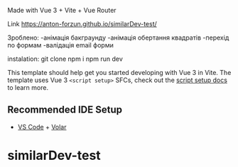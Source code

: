 Made with Vue 3 + Vite + Vue Router

Link https://anton-forzun.github.io/similarDev-test/

Зроблено:
-анімація бакграунду
-анімація обертання квадратів
-перехід по формам
-валідація email форми


instalation:
git clone
npm i
npm run dev


This template should help get you started developing with Vue 3 in Vite. The template uses Vue 3 `<script setup>` SFCs, check out the [script setup docs](https://v3.vuejs.org/api/sfc-script-setup.html#sfc-script-setup) to learn more.

## Recommended IDE Setup

- [VS Code](https://code.visualstudio.com/) + [Volar](https://marketplace.visualstudio.com/items?itemName=Vue.volar)
# similarDev-test
